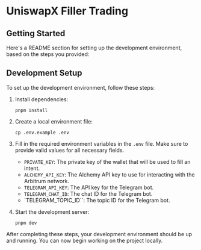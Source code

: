 # UniswapX Filler Trading

## Getting Started
Here's a README section for setting up the development environment, based on the steps you provided:

## Development Setup

To set up the development environment, follow these steps:

1. Install dependencies:
   ```
   pnpm install
   ```

2. Create a local environment file:
   ```
   cp .env.example .env
   ```

3. Fill in the required environment variables in the `.env` file. Make sure to provide valid values for all necessary fields.
   - `PRIVATE_KEY`: The private key of the wallet that will be used to fill an intent.
   - `ALCHEMY_API_KEY`: The Alchemy API key to use for interacting with the Arbitrum network.
   - `TELEGRAM_API_KEY`: The API key for the Telegram bot.
   - `TELEGRAM_CHAT_ID`: The chat ID for the Telegram bot.
   - `TELEGRAM_TOPIC_ID``: The topic ID for the Telegram bot.
4. Start the development server:
   ```
   pnpm dev
   ```

After completing these steps, your development environment should be up and running. You can now begin working on the project locally.
